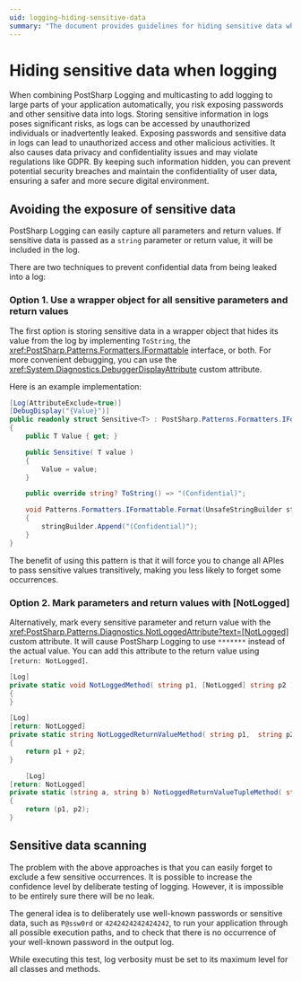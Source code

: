 ```yaml
---
uid: logging-hiding-sensitive-data
summary: "The document provides guidelines for hiding sensitive data when logging with PostSharp, to prevent potential security breaches and maintain user data confidentiality. It suggests using wrapper objects or marking parameters with [NotLogged] to avoid exposing sensitive data."
---
```


# Hiding sensitive data when logging

When combining PostSharp Logging and multicasting to add logging to large parts of your application automatically, you risk exposing passwords and other sensitive data into logs. Storing sensitive information in logs poses significant risks, as logs can be accessed by unauthorized individuals or inadvertently leaked.  Exposing passwords and sensitive data in logs can lead to unauthorized access and other malicious activities. It also causes data privacy and confidentiality issues and may violate regulations like GDPR. By keeping such information hidden, you can prevent potential security breaches and maintain the confidentiality of user data, ensuring a safer and more secure digital environment.


## Avoiding the exposure of sensitive data

PostSharp Logging can easily capture all parameters and return values. If sensitive data is passed as a `string` parameter or return value, it will be included in the log. 

There are two techniques to prevent confidential data from being leaked into a log:

### Option 1. Use a wrapper object for all sensitive parameters and return values

The first option is storing sensitive data in a wrapper object that hides its value from the log by implementing `ToString`, the <xref:PostSharp.Patterns.Formatters.IFormattable> interface, or both. For more convenient debugging, you can use the <xref:System.Diagnostics.DebuggerDisplayAttribute> custom attribute.

Here is an example implementation:

```cs
[Log(AttributeExclude=true)]
[DebugDisplay("{Value}")]
public readonly struct Sensitive<T> : PostSharp.Patterns.Formatters.IFormattable
{
    public T Value { get; }

    public Sensitive( T value )
    {
        Value = value;
    }

    public override string? ToString() => "(Confidential)";

    void Patterns.Formatters.IFormattable.Format(UnsafeStringBuilder stringBuilder, FormattingRole role)
    {
        stringBuilder.Append("(Confidential)");
    }
}

```

The benefit of using this pattern is that it will force you to change all APIes to pass sensitive values transitively, making you less likely to forget some occurrences.

### Option 2. Mark parameters and return values with [NotLogged]

Alternatively, mark every sensitive parameter and return value with the <xref:PostSharp.Patterns.Diagnostics.NotLoggedAttribute?text=[NotLogged]> custom attribute. It  will cause PostSharp Logging to use `*******` instead of the actual value. You can add this attribute to the return value using `[return: NotLogged]`.


```cs
[Log]
private static void NotLoggedMethod( string p1, [NotLogged] string p2 )
{
}

[Log]
[return: NotLogged]
private static string NotLoggedReturnValueMethod( string p1,  string p2 )
{
    return p1 + p2;
}

    [Log]
[return: NotLogged]
private static (string a, string b) NotLoggedReturnValueTupleMethod( string p1, string p2 )
{
    return (p1, p2);
}

```

## Sensitive data scanning

The problem with the above approaches is that you can easily forget to exclude a few sensitive occurrences. It is possible to increase the confidence level by deliberate testing of logging. However, it is impossible to be entirely sure there will be no leak.

The general idea is to deliberately use well-known passwords or sensitive data, such as `P@ssw0rd` or `4242424242424242`, to run your application through all possible execution paths, and to check that there is no occurrence of your well-known password in the output log.

While executing this test, log verbosity must be set to its maximum level for all classes and methods.

